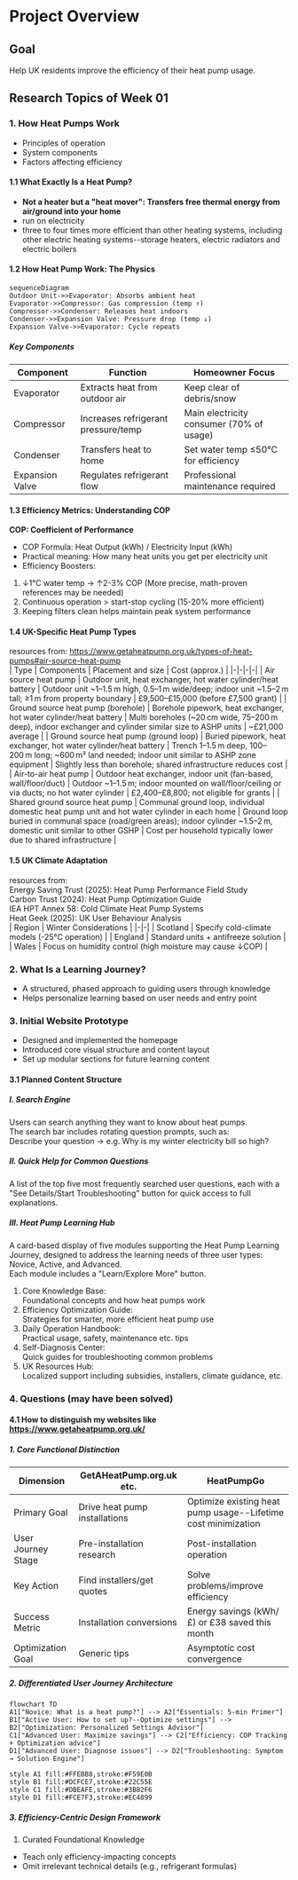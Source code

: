# Project Overview
## Goal
Help UK residents improve the efficiency of their heat pump usage.

## Research Topics of Week 01
### 1. How Heat Pumps Work
- Principles of operation
- System components
- Factors affecting efficiency

#### 1.1 What Exactly Is a Heat Pump?
- <b>Not a heater but a "heat mover": Transfers free thermal energy from air/ground into your home</b>
- run on electricity
- three to four times more efficient than other heating systems, including other electric heating systems--storage heaters, electric radiators and electric boilers

#### 1.2 How Heat Pump Work: The Physics
```mermaid
sequenceDiagram
Outdoor Unit->>Evaporator: Absorbs ambient heat
Evaporator->>Compressor: Gas compression (temp ↑)
Compressor->>Condenser: Releases heat indoors
Condenser->>Expansion Valve: Pressure drop (temp ↓)
Expansion Valve->>Evaporator: Cycle repeats
```
##### Key Components
| Component        | Function                             | Homeowner Focus                                   |
|------------------|--------------------------------------|---------------------------------------------------|
| Evaporator       | Extracts heat from outdoor air       | Keep clear of debris/snow                         |
| Compressor       | Increases refrigerant pressure/temp  | Main electricity consumer (70% of usage)          |
| Condenser        | Transfers heat to home               | Set water temp ≤50°C for efficiency               |
| Expansion Valve  | Regulates refrigerant flow           | Professional maintenance required                 |


#### 1.3 Efficiency Metrics: Understanding COP
<b>COP: Coefficient of Performance</b>
- COP Formula: Heat Output (kWh) / Electricity Input (kWh)
- Practical meaning: How many heat units you get per electricity unit
- Efficiency Boosters:<br>
1. ↓1°C water temp → ↑2-3% COP (More precise, math-proven references may be needed)</br>
2. Continuous operation > start-stop cycling (15-20% more efficient)</br>
3. Keeping filters clean helps maintain peak system performance<br>

#### 1.4 UK-Specific Heat Pump Types
resources from: https://www.getaheatpump.org.uk/types-of-heat-pumps#air-source-heat-pump<br>
| Type | Components | Placement and size | Cost (approx.) |
|-|-|-|-|
| Air source heat pump | Outdoor unit, heat exchanger, hot water cylinder/heat battery | Outdoor unit ~1–1.5 m high, 0.5–1 m wide/deep; indoor unit ~1.5–2 m tall; ≥1 m from property boundary | £9,500–£15,000 (before £7,500 grant) |
| Ground source heat pump (borehole) | Borehole pipework, heat exchanger, hot water cylinder/heat battery | Multi boreholes (~20 cm wide, 75–200 m deep), indoor exchanger and cylinder similar size to ASHP units | ~£21,000 average |
| Ground source heat pump (ground loop) | Buried pipework, heat exchanger, hot water cylinder/heat battery | Trench 1–1.5 m deep, 100–200 m long; ~600 m² land needed; indoor unit similar to ASHP zone equipment | Slightly less than borehole; shared infrastructure reduces cost |
| Air-to-air heat pump | Outdoor heat exchanger, indoor unit (fan-based, wall/floor/duct) | Outdoor ~1–1.5 m; indoor mounted on wall/floor/ceiling or via ducts; no hot water cylinder | £2,400–£8,800; not eligible for grants |
| Shared ground source heat pump | Communal ground loop, individual domestic heat pump unit and hot water cylinder in each home | Ground loop buried in communal space (road/green areas); indoor cylinder ~1.5–2 m, domestic unit similar to other GSHP | Cost per household typically lower due to shared infrastructure |

#### 1.5 UK Climate Adaptation
resources from:<br>
Energy Saving Trust (2025): Heat Pump Performance Field Study<br>
Carbon Trust (2024): Heat Pump Optimization Guide<br>
IEA HPT Annex 58: Cold Climate Heat Pump Systems<br>
Heat Geek (2025): UK User Behaviour Analysis<br>
| Region | Winter Considerations |
|-|-|
| Scotland | Specify cold-climate models (-25°C operation) |
| England | Standard units + antifreeze solution |
| Wales | Focus on humidity control (high moisture may cause ↓COP) |

### 2. What Is a Learning Journey?
- A structured, phased approach to guiding users through knowledge
- Helps personalize learning based on user needs and entry point

### 3. Initial Website Prototype
- Designed and implemented the homepage
- Introduced core visual structure and content layout
- Set up modular sections for future learning content

#### 3.1 Planned Content Structure
##### I. Search Engine
Users can search anything they want to know about heat pumps.<br>
The search bar includes rotating question prompts, such as:<br>
Describe your question → e.g. Why is my winter electricity bill so high?
##### II. Quick Help for Common Questions
A list of the top five most frequently searched user questions, each with a "See Details/Start Troubleshooting" button for quick access to full explanations.
##### III. Heat Pump Learning Hub
A card-based display of five modules supporting the Heat Pump Learning Journey,
designed to address the learning needs of three user types: Novice, Active, and Advanced.<br>
Each module includes a "Learn/Explore More" button.
1. Core Knowledge Base: </br>Foundational concepts and how heat pumps work
2. Efficiency Optimization Guide: </br>Strategies for smarter, more efficient heat pump use
3. Daily Operation Handbook: </br>Practical usage, safety, maintenance etc. tips
4. Self-Diagnosis Center: </br>Quick guides for troubleshooting common problems
5. UK Resources Hub: </br>Localized support including subsidies, installers, climate guidance, etc.

### 4. Questions (may have been solved)
#### 4.1 How to distinguish my websites like https://www.getaheatpump.org.uk/

##### 1. Core Functional Distinction
| Dimension | GetAHeatPump.org.uk etc. | HeatPumpGo|
|-|-|-|
| Primary Goal | Drive heat pump installations | Optimize existing heat pump usage--Lifetime cost minimization |
| User Journey Stage | Pre-installation research | Post-installation operation |
| Key Action | Find installers/get quotes | Solve problems/improve efficiency |
| Success Metric | Installation conversions | Energy savings (kWh/£) or £38 saved this month |
| Optimization Goal | Generic tips | Asymptotic cost convergence | 

##### 2. Differentiated User Journey Architecture
```mermaid 
flowchart TD
A1["Novice: What is a heat pump?"] --> A2["Essentials: 5-min Primer"] 
B1["Active User: How to set up?--Optimize settings"] --> B2["Optimization: Personalized Settings Advisor"] 
C1["Advanced User: Maximize savings"] --> C2["Efficiency: COP Tracking + Optimization advice"]
D1["Advanced User: Diagnose issues"] --> D2["Troubleshooting: Symptom → Solution Engine"]

style A1 fill:#FFEBB8,stroke:#F59E0B
style B1 fill:#DCFCE7,stroke:#22C55E
style C1 fill:#DBEAFE,stroke:#3B82F6
style D1 fill:#FCE7F3,stroke:#EC4899
```

##### 3. Efficiency-Centric Design Framework
1. Curated Foundational Knowledge
- Teach only efficiency-impacting concepts
- Omit irrelevant technical details (e.g., refrigerant formulas)